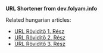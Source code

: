 **URL Shortener from dev.folyam.info**

Related hungarian articles:

* [URL Rövidítő 1. Rész](http://dev.folyam.info/blog/2013/02/16/url-rovidito-1-resz/)
* [URL Rövidítő 2. Rész](http://dev.folyam.info/blog/2013/03/28/url-rovidito-2-resz/)
* [URL Rövidítő 3. Rész](http://dev.folyam.info/blog/2013/07/05/url-rovidito-3-resz//)

